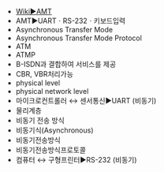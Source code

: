 ﻿- [Wiki▶️AMT](https://en.wikipedia.org/wiki/Asynchronous_Transfer_Mode)
- AMT▶️UARTㆍRS-232ㆍ키보드입력
- Asynchronous Transfer Mode
- Asynchronous Transfer Mode Protocol
- ATM
- ATMP
- B-ISDN과 결합하여 서비스를 제공
- CBR, VBR처리가능
- physical level
- physical network level
- 마이크로컨트롤러 ↔ 센서통신▶️UART (비동기)
- 물리계층
- 비동기 전송 방식
- 비동기식(Asynchronous)
- 비동기전송방식
- 비동기전송방식프로토콜
- 컴퓨터 ↔ 구형프린터▶️RS-232 (비동기)
